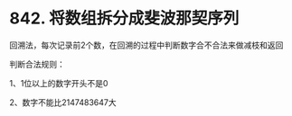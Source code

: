 # 842. 将数组拆分成斐波那契序列

回溯法，每次记录前2个数，在回溯的过程中判断数字合不合法来做减枝和返回

判断合法规则：

1、1位以上的数字开头不是0

2、数字不能比2147483647大
